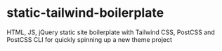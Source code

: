 # static-tailwind-boilerplate
HTML, JS, jQuery static site boilerplate with Tailwind CSS, PostCSS and PostCSS CLI for quickly spinning up a new theme project
